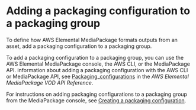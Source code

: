 # Adding a packaging configuration to a packaging group<a name="pkg-group-add-cfig"></a>

 To define how AWS Elemental MediaPackage formats outputs from an asset, add a packaging configuration to a packaging group\.

To add a packaging configuration to a packaging group, you can use the AWS Elemental MediaPackage console, the AWS CLI, or the MediaPackage API\. information about adding a packaging configuration with the AWS CLI or MediaPackage API, see [Packaging\_configurations](https://docs.aws.amazon.com/mediapackage-vod/latest/apireference/packaging_configurations.html) in the *AWS Elemental MediaPackage VOD API Reference*\.

For instructions on adding packaging configurations to a packaging group from the MediaPackage console, see [Creating a packaging configuration](pkg-cfig-create.md)\.
